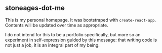 ## stoneages-dot-me

This is my personal homepage. It was bootstraped with `create-react-app`. Contents will be updated over time as appropriate.

I do not intend for this to be a portfolio specifically, but more so an experiment in self-expression guided by this message: that writing code is not just a job, it is an integral part of my being.
